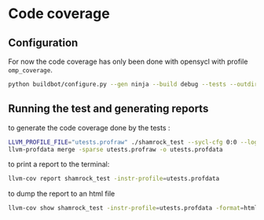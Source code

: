 # Code coverage


## Configuration

For now the code coverage has only been done with opensycl with profile `omp_coverage`.

```sh
python buildbot/configure.py --gen ninja --build debug --tests --outdir build_opensycl_cov --cxxpath ../sycl_cpl/OpenSYCL --compiler opensycl --profile omp_coverage
```

## Running the test and generating reports

to generate the code coverage done by the tests :
```sh
LLVM_PROFILE_FILE="utests.profraw" ./shamrock_test --sycl-cfg 0:0 --loglevel 0 --unittest
llvm-profdata merge -sparse utests.profraw -o utests.profdata
```

to print a report to the terminal: 
```sh
llvm-cov report shamrock_test -instr-profile=utests.profdata
```

to dump the report to an html file
```sh
llvm-cov show shamrock_test -instr-profile=utests.profdata -format=html -output-dir=out_cov -Xdemangler c++filt -Xdemangler -n -ignore-filename-regex=".*\Tests.cpp$|.*\Tests.hpp$|.*\shamtest.cpp|.*\shamtest.hpp"
```